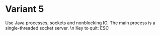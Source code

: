 # Variant 5
Use Java processes, sockets and nonblocking IO. The main process is a single-threaded socket server. \n
Key to quit: ESC
